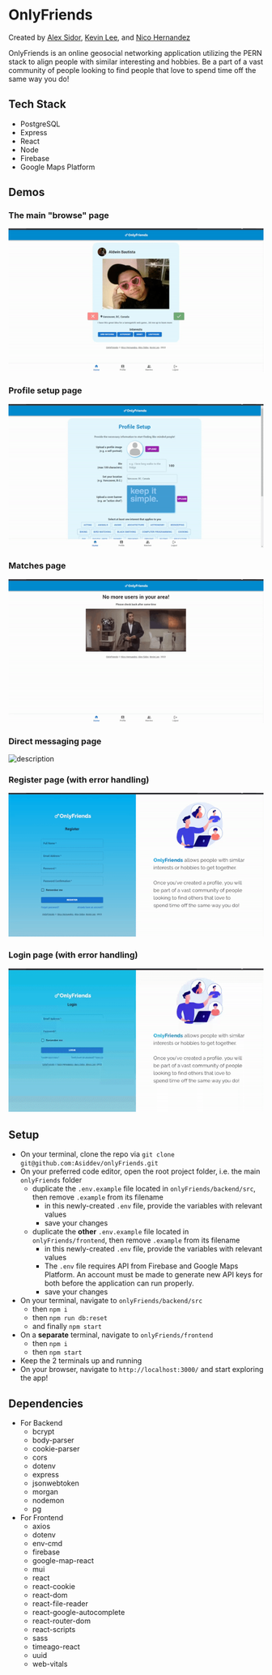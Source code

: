 # OnlyFriends 

Created by [Alex Sidor](https://github.com/Asiddev), [Kevin Lee](https://github.com/jhssttj), and [Nico Hernandez](https://github.com/nicohsfu)

OnlyFriends is an online geosocial networking application utilizing the PERN stack to align people with similar interesting and hobbies. Be a part of a vast community of people looking to find people that love to spend time off the same way you do!

## Tech Stack
- PostgreSQL
- Express
- React
- Node
- Firebase
- Google Maps Platform

## Demos

### The main "browse" page
![description](https://github.com/Asiddev/onlyFriends/blob/main/planning/docs/browse.gif?raw=true)

### Profile setup page
![description](https://github.com/Asiddev/onlyFriends/blob/main/planning/docs/profilesetup.gif?raw=true)

### Matches page
![description](https://github.com/Asiddev/onlyFriends/blob/main/planning/docs/matches.gif?raw=true)

### Direct messaging page
![description](gifOrImgLinkHere)

### Register page (with error handling)
![description](https://github.com/Asiddev/onlyFriends/blob/main/planning/docs/register.gif?raw=true)

### Login page (with error handling)
![description](https://github.com/Asiddev/onlyFriends/blob/main/planning/docs/login.gif?raw=true)

## Setup
- On your terminal, clone the repo via `git clone git@github.com:Asiddev/onlyFriends.git`
- On your preferred code editor, open the root project folder, i.e. the main `onlyFriends` folder
  - duplicate the `.env.example` file located in `onlyFriends/backend/src`, then remove `.example` from its filename
    - in this newly-created `.env` file, provide the variables with relevant values
    - save your changes
  - duplicate the **other** `.env.example` file located in `onlyFriends/frontend`, then remove `.example` from its filename
    - in this newly-created `.env` file, provide the variables with relevant values
    - The `.env` file requires API from Firebase and Google Maps Platform. An account must be made to generate new API keys for both before the application can run properly.
    - save your changes
- On your terminal, navigate to `onlyFriends/backend/src`
  - then `npm i`
  - then `npm run db:reset`
  - and finally `npm start`
- On a **separate** terminal, navigate to `onlyFriends/frontend`
  - then `npm i`
  - then `npm start`
- Keep the 2 terminals up and running
- On your browser, navigate to `http://localhost:3000/` and start exploring the app!

## Dependencies
- For Backend
  - bcrypt
  - body-parser
  - cookie-parser
  - cors
  - dotenv
  - express
  - jsonwebtoken
  - morgan
  - nodemon
  - pg
- For Frontend
  - axios
  - dotenv
  - env-cmd
  - firebase
  - google-map-react
  - mui
  - react
  - react-cookie
  - react-dom
  - react-file-reader
  - react-google-autocomplete
  - react-router-dom
  - react-scripts
  - sass
  - timeago-react
  - uuid
  - web-vitals
